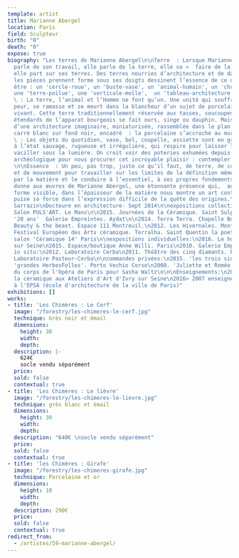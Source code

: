 ```yaml
---
template: artist
title: Marianne Abergel
location: Paris
field: Sculpteur
birth: "0"
death: "0"
expose: true
biography: "Les terres de Marianne Abergel\n\nTerre  : Lorsque Marianne Abergel nous
  parle de son travail, elle parle de la terre, elle va «  faire de la terre  ». Finalement,
  elle part sur ses terres. Des terres nourries d’architecture et de danse qui lorsque
  les pièces prennent forme sous ses doigts dessinent l’essence de ce qu’elles veulent
  être : un 'cercle-roue', un 'buste-vase', un 'animal-humain', un 'chromosone-danseur',
  une 'terre-poilue', une 'verticale-molle',  un 'tableau-architecture  '...\n\nTransformer
  \ : La terre, l’animal et l’Homme ne font qu’un. Une unité qui souffre, pense, prends
  peur, se ramasse et se meurt dans la blancheur d’un sujet de porcelaine éternellement
  vivant. Cette terre traditionnellement réservée aux tasses, soucoupes et autres
  étendards de l’apparat bourgeois se fait ours, singe ou dauphin. Mais aussi paysage
  d’une architecture imaginaire, miniaturisée, rassemblée dans le plan vertical d’un
  carré blanc sur fond noir, encadré  : la porcelaine s’accroche au mur comme un tableau.\n\nObjets
  \ : Les objets du quotidien, vase, bol, coupelle, assiette sont en grès. Une terre
  à l’état sauvage, rugueuse et irrégulière, qui respire pour laisser les verticales
  vaciller sous la lumière. On croit voir des poteries exhumées depuis peu d’un site
  archéologique pour nous procurer cet incroyable plaisir : contempler l’éternité.
  \n\nEssence  : Un peu, pas trop, juste ce qu’il faut, de terre, de couleur, de forme
  et de mouvement pour travailler sur les limites de la définition même de l’objet
  par la matière et le conduire à l’essentiel, à ses propres fondements. Cette approche
  donne aux œuvres de Marianne Abergel, une étonnante présence qui,  au-delà de la
  forme visible, dans l’épaisseur de la matière nous montre un art contemporain qui
  puise sa force dans l’expression difficile de la quête des origines.\n\nEmmanuelle
  Sarrazin\nDocteure en architecture- Sept 2014\n\nexpositions collectives:\n2016.
  Salon PULS'ART. Le Mans\n\n2015. Journées de la Céramique. Saint Sulpice. Paris\n2015.
  '20 ans'  Galerie Empreintes. Aydat\n\n2014. Terra Terra. Chapelle Bonduel. Bruxelles\n2013.
  Beauty & the beast. Espace 111 Montreuil.\n2012. Les Hivernales. Montreuil\n2011.
  Festival Européen des Arts céramique. Terralha. Saint Quentin la poeterie.\n2011.
  salon 'Céramique 14' Paris\n\nexpositions individuelles:\n2016. Le hublot. Ivry
  sur Seine\n2015. Espace/boutique Anne Willi. Paris\n2010. Galerie Empreintes. Aydat\n\noeuvres
  in situ:\n2012. Laboratoire Cerba\n2011. Théâtre des cinq diamants. Paris\n2009.
  Laboratoire Pasteur-Cerba\n\ncommandes privées:\n2015. 'les trois singes de la Sagesse'\n2013.
  'grandes HerbesFolles'. Porto Vechio Corse\n2008. 'Juliette et Roméo'. commande
  du corps de l'Opéra de Paris pour Sasha Waltz\n\n\nEnseignements:\n2016> 2009 enseigne
  la céramique aux Ateliers d'Art d'Ivry sur Seine\n2016> 2007 enseigne les Arts plastiques/volume
  à l'EPSA (école d'architecture de la ville de Paris)"
exhibitions: []
works:
- title: 'Les Chimères : Le Cerf'
  image: "/forestry/les-chimeres-le-cerf.jpg"
  technique: Grès noir et émail
  dimensions:
    height: 30
    width:
    depth:
  description: |-
    624€
    socle vendu séparément
  price:
  sold: false
  contextual: true
- title: 'Les Chimères : Le lièvre'
  image: "/forestry/les-chimeres-le-lievre.jpg"
  technique: grès blanc et émail
  dimensions:
    height: 30
    width:
    depth:
  description: "640€ \nsocle vendu séparément"
  price:
  sold: false
  contextual: true
- title: 'les Chimères : Girafe'
  image: "/forestry/les-chimeres-girafe.jpg"
  technique: Porcelaine et or
  dimensions:
    height: 10
    width:
    depth:
  description: 290€
  price:
  sold: false
  contextual: true
redirect_from:
  - /artistes/59-marianne-abergel/
---
```


